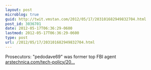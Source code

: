 ```yaml
---
layout: post
microblog: true
guid: http://twit.vmstan.com/2012/05/17/203101682949832704.html
post_id: 3036701
date: 2012-05-17T06:36:29-0600
lastmod: 2012-05-17T06:36:29-0600
type: post
url: /2012/05/17/203101682949832704.html
---
```

Prosecutors: "pedodave69" was former top FBI agent <a href="http://arstechnica.com/tech-policy/2012/05/prosecutors-pedodave69-was-former-top-fbi-agent/">arstechnica.com/tech-policy/20…</a>
